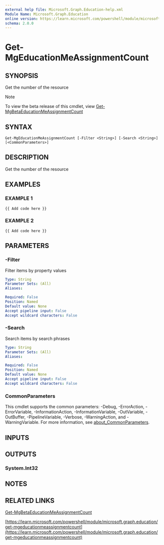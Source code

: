 ```yaml
---
external help file: Microsoft.Graph.Education-help.xml
Module Name: Microsoft.Graph.Education
online version: https://learn.microsoft.com/powershell/module/microsoft.graph.education/get-mgeducationmeassignmentcount
schema: 2.0.0
---
```


# Get-MgEducationMeAssignmentCount

## SYNOPSIS
Get the number of the resource

> [!NOTE]
> To view the beta release of this cmdlet, view [Get-MgBetaEducationMeAssignmentCount](/powershell/module/Microsoft.Graph.Beta.Education/Get-MgBetaEducationMeAssignmentCount?view=graph-powershell-beta)

## SYNTAX

```
Get-MgEducationMeAssignmentCount [-Filter <String>] [-Search <String>] [<CommonParameters>]
```

## DESCRIPTION
Get the number of the resource

## EXAMPLES

### EXAMPLE 1
```
{{ Add code here }}
```

### EXAMPLE 2
```
{{ Add code here }}
```

## PARAMETERS

### -Filter
Filter items by property values

```yaml
Type: String
Parameter Sets: (All)
Aliases:

Required: False
Position: Named
Default value: None
Accept pipeline input: False
Accept wildcard characters: False
```

### -Search
Search items by search phrases

```yaml
Type: String
Parameter Sets: (All)
Aliases:

Required: False
Position: Named
Default value: None
Accept pipeline input: False
Accept wildcard characters: False
```

### CommonParameters
This cmdlet supports the common parameters: -Debug, -ErrorAction, -ErrorVariable, -InformationAction, -InformationVariable, -OutVariable, -OutBuffer, -PipelineVariable, -Verbose, -WarningAction, and -WarningVariable. For more information, see [about_CommonParameters](http://go.microsoft.com/fwlink/?LinkID=113216).

## INPUTS

## OUTPUTS

### System.Int32
## NOTES

## RELATED LINKS
[Get-MgBetaEducationMeAssignmentCount](/powershell/module/Microsoft.Graph.Beta.Education/Get-MgBetaEducationMeAssignmentCount?view=graph-powershell-beta)

[https://learn.microsoft.com/powershell/module/microsoft.graph.education/get-mgeducationmeassignmentcount](https://learn.microsoft.com/powershell/module/microsoft.graph.education/get-mgeducationmeassignmentcount)


